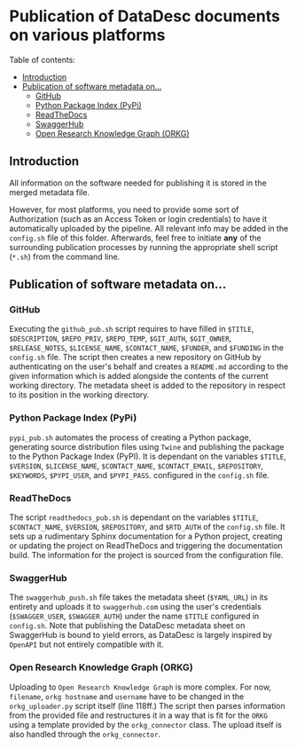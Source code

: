 # Publication of DataDesc documents on various platforms

Table of contents:

- [Introduction](https://github.com/FZJ-IEK3-VSA/DataDesc/tree/main/tools/publication#introduction)
- [Publication of software metadata on...](https://github.com/FZJ-IEK3-VSA/DataDesc/tree/main/tools/publication#publication-of-software-metadata-on...)
    - [GitHub](https://github.com/FZJ-IEK3-VSA/DataDesc/tree/main/tools/publication#github)
    - [Python Package Index (PyPi)](https://github.com/FZJ-IEK3-VSA/DataDesc/tree/main/tools/publication#python-package-index-(pypi))
    - [ReadTheDocs](https://github.com/FZJ-IEK3-VSA/DataDesc/tree/main/tools/publication#readthedocs)
    - [SwaggerHub](https://github.com/FZJ-IEK3-VSA/DataDesc/tree/main/tools/publication#swaggerhub)
    - [Open Research Knowledge Graph (ORKG)](https://github.com/FZJ-IEK3-VSA/DataDesc/tree/main/tools/publication#open-research-knowledge-graph-(orkg))

## Introduction

All information on the software needed for publishing it is stored in the merged metadata file.

However, for most platforms, you need to provide some sort of Authorization (such as an Access Token or login credentials) to have it automatically uploaded by the pipeline.
All relevant info may be added in the `config.sh` file of this folder.
Afterwards, feel free to initiate **any** of the surrounding publication processes by running the appropriate shell script (`*.sh`) from the command line.

## Publication of software metadata on...

### GitHub
Executing the `github_pub.sh` script requires to have filled in `$TITLE`, `$DESCRIPTION`, `$REPO_PRIV`, `$REPO_TEMP`, `$GIT_AUTH`, `$GIT_OWNER`, `$RELEASE_NOTES`, `$LICENSE_NAME`, `$CONTACT_NAME`, `$FUNDER`, and `$FUNDING` in the `config.sh` file. The script then creates a new repository on GitHub by authenticating on the user's behalf and creates a `README.md` according to the given information which is added alongside the contents of the current working directory. The metadata sheet is added to the repository in respect to its position in the working directory.

### Python Package Index (PyPi)
`pypi_pub.sh` automates the process of creating a Python package, generating source distribution files using `Twine` and publishing the package to the Python Package Index (PyPI). It is dependant on the variables `$TITLE`, `$VERSION`, `$LICENSE_NAME`, `$CONTACT_NAME`, `$CONTACT_EMAIL`, `$REPOSITORY`, `$KEYWORDS`, `$PYPI_USER`, and `$PYPI_PASS`. configured in the `config.sh` file.

### ReadTheDocs
The script `readthedocs_pub.sh` is dependant on the variables `$TITLE`, `$CONTACT_NAME`, `$VERSION`, `$REPOSITORY`, and `$RTD_AUTH` of the `config.sh` file. It sets up a rudimentary Sphinx documentation for a Python project, creating or updating the project on ReadTheDocs and triggering the documentation build. The information for the project is sourced from the configuration file.

### SwaggerHub
The `swaggerhub_push.sh` file takes the metadata sheet (`$YAML_URL`) in its entirety and uploads it to `swaggerhub.com` using the user's credentials (`$SWAGGER_USER`, `$SWAGGER_AUTH`) under the name `$TITLE` configured in `config.sh`. Note that publishing the DataDesc metadata sheet on SwaggerHub is bound to yield errors, as DataDesc is largely inspired by `OpenAPI` but not entirely compatible with it.

### Open Research Knowledge Graph (ORKG)
Uploading to `Open Research Knowledge Graph` is more complex. For now, `filename`, `orkg hostname` and `username` have to be changed in the `orkg_uploader.py` script itself (line 118ff.) The script then parses information from the provided file and restructures it in a way that is fit for the `ORKG` using a template provided by the `orkg_connector` class. The upload itself is also handled through the `orkg_connector`. 
